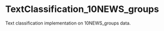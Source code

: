 TextClassification_10NEWS_groups
================================

Text classification implementation on 10NEWS_groups data.
